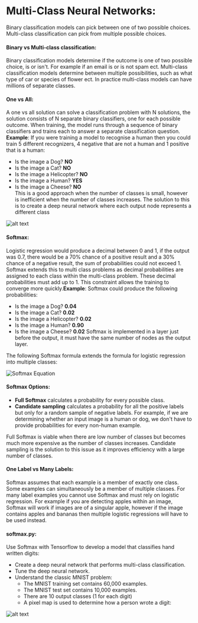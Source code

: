 # Multi-Class Neural Networks:  
Binary classification models can pick between one of two possible choices. Multi-class classification can pick from 
multiple possible choices.

#### Binary vs Multi-class classification:  
Binary classification models determine if the outcome is one of two possible choice, is or isn't. For example if an email
is or is not spam ect. Multi-class classification models determine between multiple possibilities, such as what type
of car or species of flower ect. In practice multi-class models can have millions of separate classes.

#### One vs All:  
A one vs all solution can solve a classification problem with N solutions, the solution consists of N separate binary
classifiers, one for each possible outcome. When training, the model runs through a sequence of binary classifiers and 
trains each to answer a separate classification question. **Example**: If you were training a model to recognise a 
human then you could train 5 different recognizers, 4 negative that are not a human and 1 positive that is a human:
* Is the image a Dog? **NO**  
* Is the image a Cat? **NO**  
* Is the image a Helicopter? **NO**  
* Is the image a Human? **YES**  
* Is the image a Cheese? **NO**  
This is a good approach when the number of classes is small, however is inefficient when the number of classes increases.
The solution to this is to create a deep neural network where each output node represents a different class

![alt text](https://developers.google.com/machine-learning/crash-course/images/OneVsAll.svg "one vs all")

#### Softmax:  
Logistic regression would produce a decimal between 0 and 1, if the output was 0.7, there would be a 70% chance of a
positive result and a 30% chance of a negative result, the sum of probabilities could not exceed 1. Softmax extends 
this to multi class problems as decimal probabilities are assigned to each class within the multi-class problem. These
decimal probabilities must add up to 1. This constraint allows the training to converge more quickly.**Example**: Softmax
could produce the following probabilities:
* Is the image a Dog? **0.04**  
* Is the image a Cat? **0.02**  
* Is the image a Helicopter? **0.02**  
* Is the image a Human? **0.90**  
* Is the image a Cheese? **0.02**
Softmax is implemented in a layer just before the output, it must have the same number of nodes as the output layer.  

The following Softmax formula extends the formula for logistic regression into multiple classes:

<img src="https://latex.codecogs.com/gif.latex?p(y=j|x)=\frac{e^{(w_{j}^{T}x&plus;b_{j})}}{\sum_{k\in&space;K^{(w_{k}^{T}x&plus;b_{k})}}}" title="Softmax Equation" />
 
#### Softmax Options:  
* **Full Softmax** calculates a probability for every possible class. 
* **Candidate sampling** calculates a probability for all the positive labels but only for a random sample of negative
labels. For example, if we are determining whether an input image is a human or dog, we don't have to provide 
probabilities for every non-human example.

Full Softmax is viable when there are low number of classes but becomes much more expensive as the number of classes
increases. Candidate sampling is the solution to this issue as it improves efficiency with a large number of classes.

#### One Label vs Many Labels:
Softmax assumes that each example is a member of exactly one class. Some examples can simultaneously be a member of 
multiple classes. For many label examples you cannot use Softmax and must rely on logistic regression. For example if
you are detecting apples within an image, Softmax will work if images are of a singular apple, however if the image
contains apples and bananas then multiple logistic regressions will have to be used instead.

#### softmax.py:
Use Softmax with Tensorflow to develop a model that classifies hand written digits:
* Create a deep neural network that performs multi-class classification.
* Tune the deep neural network.
* Understand the classic MNIST problem:
    * The MNIST training set contains 60,000 examples.
    * The MNIST test set contains 10,000 examples.
    * There are 10 output classes (1 for each digit)
    * A pixel map is used to determine how a person wrote a digit:
    
![alt text](https://www.tensorflow.org/images/MNIST-Matrix.png "weight vs loss graph")
    